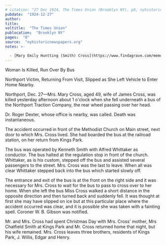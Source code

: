 ```yaml
---
# citation: "27 Dec 1924, The Times Union (Brooklyn NY), p8, nyhistoricnewspapers.org."
pubdate:  "1924-12-27"
author: 
title: 
voltitle:  "The Times Union"
publocation:  "Brooklyn NY"
pages:  "8"
source:  "nyhistoricnewspapers.org"
notes: >-

  - [Mary Emily Huntting (Smith) Cross](https://www.findagrave.com/memorial/24392636/mary-emily_huntting-cross) (1875-1924).
---
```

Woman Is Killed, Run Over By Bus

Northport Victim, Returning From Visit, Slipped as She Left Vehicle to Enter Home Nearby.

Northport, Dec. 27—Mrs. Mary Cross, aged 49, wife of James Cross, was killed yesterday afternoon about 1 o'clock when she fell underneath a bus of the Northport Traction Company, the rear wheel passing over her head. 

Dr. Roger Dexter, whose office is nearby, was called. Death was instantaneous.

The accident occurred in front of the Methodist Church on Main street, next door to which Mrs. Cross lived. She had boarded the bus at the railroad station, on her return from Kings Park.

The bus was operated by Kenneth Smith with Alfred Whittaker as conductor. The bus halted at the regulation stop in front of the church. Whittaker, as is his custom, stepped off the bus and assisted several passengers to the street. Mrs. Cross was the last to leave. When all was clear Whittaker stepped back into the bus which started slowly off.

The entrance and exit of the bus is at the front on the right side and it was necessary for Mrs. Cross to wait for the bus to pass to cross over to her home. When she left the bus Miss Cross walked a short distance in the opposite direction and then turned back and suddenly fell. It was thought at first she may have slipped on ice but at this particular place where the accident occurred was clear, and it is possible she was taken with a fainting spell. Coroner W. B. Gibson was notified. 

Mr. and Mrs. Cross had spent Christmas Day with Mrs. Cross' mother, Mrs Chatfield Smith at Kings Park and Mr. Cross returned home that night, but his wife remained. Mrs. Cross leaves three brothers, residents of Kings Park, J. Willis, Edgar and Henry.
